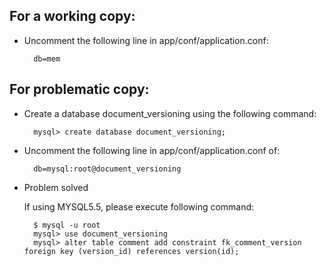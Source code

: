 For a working copy:
---------
* Uncomment the following line in app/conf/application.conf: 
	
		db=mem

For problematic copy:
---------
* Create a database document_versioning using the following command:
	
		mysql> create database document_versioning;

* Uncomment the following line in app/conf/application.conf of:
	
		db=mysql:root@document_versioning
		
* Problem solved
		
	If using MYSQL5.5, please execute following command:
		
		$ mysql -u root
		mysql> use document_versioning
		mysql> alter table comment add constraint fk_comment_version foreign key (version_id) references version(id);